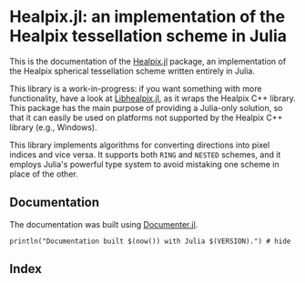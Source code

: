 # Healpix.jl: an implementation of the Healpix tessellation scheme in Julia

This is the documentation of the [Healpix.jl](https://github.com/ziotom78/Healpix.jl) package, an implementation of the Healpix spherical tessellation scheme written entirely in Julia.

This library is a work-in-progress: if you want something with more functionality, have a look at [Libhealpix.jl](https://github.com/mweastwood/LibHealpix.jl), as it wraps the Healpix C++ library. This package has the main purpose of providing a Julia-only solution, so that it can easily be used on platforms not supported by the Healpix C++ library (e.g., Windows).

This library implements algorithms for converting directions into pixel indices and vice versa. It supports both `RING` and `NESTED` schemes, and it employs Julia's powerful type system to avoid mistaking one scheme in place of the other.

## Documentation

The documentation was built using [Documenter.jl](https://github.com/JuliaDocs).

```@example
println("Documentation built $(now()) with Julia $(VERSION).") # hide
```

## Index

```@index
```
